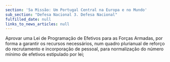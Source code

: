 ```yaml
---
section: '5a Missão: Um Portugal Central na Europa e no Mundo'
sub_section: "Defesa Nacional 3. Defesa Nacional"
fulfilled_date: null
links_to_news_articles: null
---
```


Aprovar uma Lei de Programação de Efetivos para as Forças Armadas, por forma a garantir os recursos necessários, num quadro plurianual de reforço do recrutamento e incorporação de pessoal, para normalização do número mínimo de efetivos estipulado por lei;